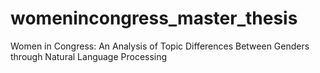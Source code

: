 # womenincongress_master_thesis
Women in Congress:  An Analysis of Topic Differences Between Genders through Natural Language Processing
